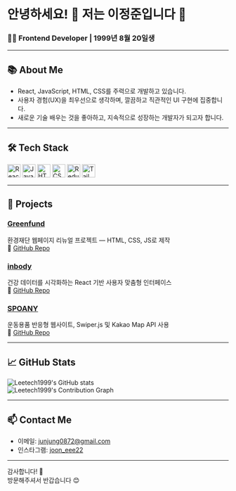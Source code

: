 # 안녕하세요! 👋 저는 이정준입니다 🚀

### 🧑‍💻 Frontend Developer | 1999년 8월 20일생

---

## 📚 About Me

- React, JavaScript, HTML, CSS를 주력으로 개발하고 있습니다.  
- 사용자 경험(UX)을 최우선으로 생각하며, 깔끔하고 직관적인 UI 구현에 집중합니다.  
- 새로운 기술 배우는 것을 좋아하고, 지속적으로 성장하는 개발자가 되고자 합니다.  

---


## 🛠️ Tech Stack

<img src="https://cdn.simpleicons.org/react/61DAFB" alt="React" width="30" height="30"/>  
<img src="https://cdn.simpleicons.org/javascript/F7DF1E" alt="JavaScript" width="30" height="30"/>  
<img src="https://cdn.simpleicons.org/html5/E34F26" alt="HTML5" width="30" height="30"/>  
<img src="https://cdn.simpleicons.org/css/1572B6" alt="CSS3" width="30" height="30"/>  
<img src="https://cdn.simpleicons.org/redux/764ABC" alt="Redux" width="30" height="30"/>  
<img src="https://cdn.simpleicons.org/tailwindcss/06B6D4" alt="TailwindCSS" width="30" height="30"/>


---

## 🚀 Projects

### [Greenfund](https://leetech1999.github.io/Greenfund/)  
환경재단 웹페이지 리뉴얼 프로젝트 — HTML, CSS, JS로 제작  
🔗 [GitHub Repo](https://github.com/Leetech1999/Greenfund)

### [inbody](https://leetech1999.github.io/inbody/)  
건강 데이터를 시각화하는 React 기반 사용자 맞춤형 인터페이스  
🔗 [GitHub Repo](https://github.com/Leetech1999/inbody)

### [SPOANY](https://leetech1999.github.io/Spoany-ShoppingMall/)  
운동용품 반응형 웹사이트, Swiper.js 및 Kakao Map API 사용  
🔗 [GitHub Repo](https://github.com/Leetech1999/Spoany-ShoppingMall)

---

## 📈 GitHub Stats

![Leetech1999's GitHub stats](https://github-readme-stats.vercel.app/api?username=Leetech1999&show_icons=true&theme=radical)  
![Leetech1999's Contribution Graph](https://github-readme-activity-graph.cyclic.app/graph?username=Leetech1999&theme=github)

---

## 📫 Contact Me

- 이메일: junjung0872@gmail.com  
- 인스타그램: [joon_eee22](https://instagram.com/joon_eee22)  

---


감사합니다! 🙏  
방문해주셔서 반갑습니다 😊

